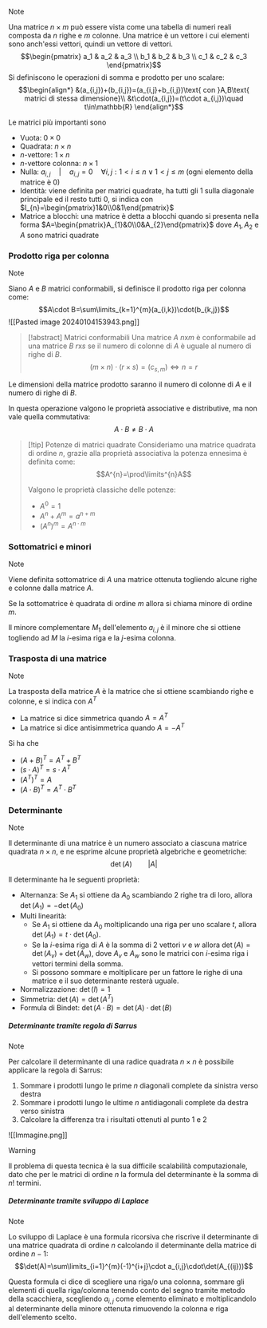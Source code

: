 >[!note]
>Una matrice $n\times m$ può essere vista come una tabella di numeri reali composta da $n$ righe e $m$ colonne. Una matrice è un vettore i cui elementi sono anch'essi vettori, quindi un vettore di vettori. $$\begin{pmatrix}
a_1 & a_2 & a_3 \\
b_1 & b_2 & b_3 \\
c_1 & c_2 & c_3
\end{pmatrix}$$
>Si definiscono le operazioni di somma e prodotto per uno scalare: $$\begin{align*}
&(a_{i,j})+(b_{i,j})=(a_{i,j}+b_{i,j})\text{ con }A,B\text{ matrici di stessa dimensione}\\
&t\cdot(a_{i,j})=(t\cdot a_{i,j})\quad t\in\mathbb{R}
\end{align*}$$

Le matrici più importanti sono
- Vuota: $0\times 0$
- Quadrata: $n\times n$
- $n$-vettore: $1\times n$
- $n$-vettore colonna: $n\times 1$
- Nulla: $a_{i,j}\quad|\quad a_{i,j}=0\quad\forall i,j: 1<i\leq n\vee 1<j\leq m$ (ogni elemento della matrice è 0)
- Identità: viene definita per matrici quadrate, ha tutti gli $1$ sulla diagonale principale ed il resto tutti $0$, si indica con $I_{n}=\begin{pmatrix}1&0\\0&1\end{pmatrix}$
- Matrice a blocchi: una matrice è detta a blocchi quando si presenta nella forma $A=\begin{pmatrix}A_{1}&0\\0&A_{2}\end{pmatrix}$ dove $A_{1},A_{2}$ e $A$ sono matrici quadrate
### Prodotto riga per colonna
>[!note]
>Siano $A$ e $B$ matrici conformabili, si definisce il prodotto riga per colonna come: $$A\cdot B=\sum\limits_{k=1}^{m}(a_{i,k})\cdot(b_{k,j})$$
![[Pasted image 20240104153943.png]]
>

>[!abstract] Matrici conformabili
>Una matrice $A$ $n$x$m$ è conformabile ad una matrice $B$ $r$x$s$ se il numero di colonne di $A$ è uguale al numero di righe di $B$.$$(m\times n)\cdot(r\times s)=(c_{s,m})\iff n=r$$

Le dimensioni della matrice prodotto saranno il numero di colonne di $A$ e il numero di righe di $B$.

In questa operazione valgono le proprietà associative e distributive, ma non vale quella commutativa: $$A\cdot B\neq B\cdot A$$
>[!tip] Potenze di matrici quadrate
>Consideriamo una matrice quadrata di ordine $n$, grazie alla proprietà associativa la potenza ennesima è definita come: $$A^{n}=\prod\limits^{n}A$$
>
>Valgono le proprietà classiche delle potenze:
>- $A^{0}=1$
>- $A^{n}+A^{m}=a^{n+m}$
>- $(A^{n})^{m}=A^{n\cdot m}$
>

### Sottomatrici e minori
>[!note]
>Viene definita sottomatrice di $A$ una matrice ottenuta togliendo alcune righe e colonne dalla matrice $A$.

Se la sottomatrice è quadrata di ordine $m$ allora si chiama minore di ordine $m$.

Il minore complementare $M_{1}$ dell'elemento $a_{i,j}$ è il minore che si ottiene togliendo ad $M$ la $i$-esima riga e la $j$-esima colonna.

### Trasposta di una matrice
>[!note]
>La trasposta della matrice $A$ è la matrice che si ottiene scambiando righe e colonne, e si indica con $A^{T}$
> - La matrice si dice simmetrica quando $A=A^{T}$
> - La matrice si dice antisimmetrica quando $A=-A^{T}$

Si ha che
- $(A+B)^{T}=A^{T}+B^{T}$
- $(s\cdot A)^{T}=s\cdot A^{T}$
- $(A^{T})^{T}=A$
- $(A\cdot B)^{T}=A^{T}\cdot B^{T}$

### Determinante
>[!note]
>Il determinante di una matrice è un numero associato a ciascuna matrice quadrata $n\times n$, e ne esprime alcune proprietà algebriche e geometriche: $$\det(A)\qquad |A|$$

Il determinante ha le seguenti proprietà:
- Alternanza: Se $A_{1}$ si ottiene da $A_{0}$ scambiando 2 righe tra di loro, allora $\det(A_{1})=-\det(A_{0})$
- Multi linearità:
	- Se $A_{1}$ si ottiene da $A_{0}$ moltiplicando una riga per uno scalare $t$, allora $\det(A_{1})=t\cdot\det(A_{0})$.
	- Se la $i$-esima riga di $A$ è la somma di 2 vettori $v$ e $w$ allora $\det(A)=\det(A_{v})+\det(A_{w})$, dove $A_{v}$ e $A_{w}$ sono le matrici con $i$-esima riga i vettori termini della somma.
	- Si possono sommare e moltiplicare per un fattore le righe di una matrice e il suo determinante resterà uguale.
- Normalizzazione: $\det(I)=1$
- Simmetria: $\det(A)=\det(A^{T})$
- Formula di Bindet: $\det(A\cdot B)=\det(A)\cdot\det(B)$

##### Determinante tramite regola di Sarrus
>[!note]
>Per calcolare il determinante di una radice quadrata $n\times n$ è possibile applicare la regola di Sarrus:
>1. Sommare i prodotti lungo le prime $n$ diagonali complete da sinistra verso destra
>2. Sommare i prodotti lungo le ultime $n$ antidiagonali complete da destra verso sinistra
>3. Calcolare la differenza tra i risultati ottenuti al punto 1 e 2
>
>![[Immagine.png]]

>[!warning]
Il problema di questa tecnica è la sua difficile scalabilità computazionale, dato che per le matrici di ordine $n$ la formula del determinante è la somma di $n!$ termini.

##### Determinante tramite sviluppo di Laplace
>[!note]
>Lo sviluppo di Laplace è una formula ricorsiva che riscrive il determinante di una matrice quadrata di ordine $n$ calcolando il determinante della matrice di ordine $n-1$: $$\det(A)=\sum\limits_{i=1}^{m}(-1)^{i+j}\cdot a_{i,j}\cdot\det(A_{(ij}))$$
>
>Questa formula ci dice di scegliere una riga/o una colonna, sommare gli elementi di quella riga/colonna tenendo conto del segno tramite metodo della scacchiera, scegliendo $a_{i,j}$ come elemento eliminato e moltiplicandolo al determinante della minore ottenuta rimuovendo la colonna e riga dell'elemento scelto.
